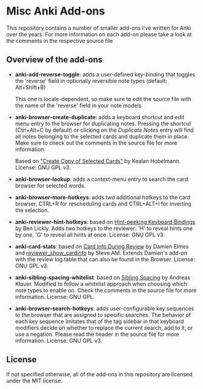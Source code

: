 # Misc Anki Add-ons

This repository contains a number of smaller add-ons I've written for Anki over the years. For more information on each add-on please take a look at the comments in the respective source file

## Overview of the add-ons

- **anki-add-reverse-toggle**: adds a user-defined key-binding that toggles the 'reverse' field in optionally reversible note types (default: Alt+Shift+B)
 
    This one is locale-dependent, so make sure to edit the source file with the name of the 'reverse' field in your note models

- **anki-browser-create-duplicate**: adds a keyboard shortcut and edit menu entry to the browser for duplicating notes. Pressing the shortcut (Ctrl+Alt+C by default) or clicking on the *Duplicate Notes* entry will find all notes belonging to the selected cards and duplicate them in place. Make sure to check out the comments in the source file for more information. 

    Based on ["Create Copy of Selected Cards"](https://ankiweb.net/shared/info/787914845) by Kealan Hobelmann. License: GNU GPL v3.

- **anki-browser-lookup**: adds a context-menu entry to search the card browser for selected words.

- **anki-browser-more-hotkeys**: adds two additional hotkeys to the card browser, CTRL+R for rescheduling cards and CTRL+ALT+I for inverting the selection.

- **anki-reviewer-hint-hotkeys**: based on [Hint-peeking Keyboard Bindings](https://ankiweb.net/shared/info/2616209911) by Ben Lickly. Adds two hotkeys to the reviewer: 'H' to reveal hints one by one, 'G' to reveal all hints at once. License: GNU GPL v3.

- **anki-card-stats**: based on [Card Info During Review](https://ankiweb.net/shared/info/2179254157) by Damien Elmes and [reviewer_show_cardinfo](https://github.com/steveaw/anki_addons/blob/master/reviewer_show_cardinfo.py) by Steve AM. Extends Damien's add-on with the review log table that can also be found in the Browser. License: GNU GPL v3.

- **anki-sibling-spacing-whitelist**: based on [Sibling Spacing](https://ankiweb.net/shared/info/2951410923) by Andreas Klauer. Modified to follow a whitelist approach when choosing which note types to enable on. Check the comments in the source file for more information. License: GNU GPL.

- **anki-browser-search-hotkeys**: adds user-configurable key sequences to the browser that are assigned to specific searches. The behavior of each key sequence imitates that of the tag sidebar in that keyboard modifiers decide on whether to replace the current search, add to it, or use a negation. Please read the header in the source file for more information. License: GNU GPL v3.

## License

If not specified otherwise, all of the add-ons in this repository are licensed under the MIT license.